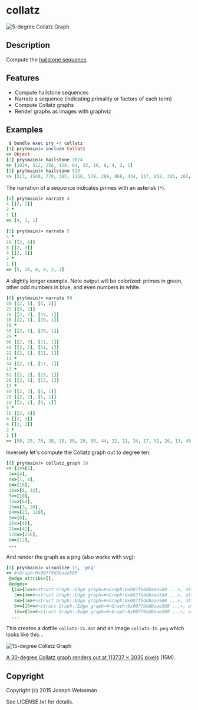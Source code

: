 # collatz

   ![5-degree Collatz Graph](https://raw.github.com/jweissman/collatz/master/img/collatz-5.png)

## Description

Compute the [hailstone sequence](https://en.wikipedia.org/wiki/Collatz_conjecture).

## Features
 
  - Compute hailstone sequences
  - Narrate a sequence (indicating primality or factors of each term)
  - Compute Collatz graphs
  - Render graphs as images with graphviz

## Examples

   ```ruby
   $ bundle exec pry -r collatz  
   [1] pry(main)> include Collatz
   => Object
   [2] pry(main)> hailstone 1024
   => [1024, 512, 256, 128, 64, 32, 16, 8, 4, 2, 1]
   [3] pry(main)> hailstone 513
   => [513, 1540, 770, 385, 1156, 578, 289, 868, 434, 217, 652, 326, 163, 490, 245, 736, 368, 184, 92, 46, 23, 70, 35, 106, 53, 160, 80, 40, 20, 10, 5, 16, 8, 4, 2, 1]
  ```

   The narration of a sequence indicates primes with an asterisk (`*`).

   ```ruby
   [4] pry(main)> narrate 4
   4 [[2, 2]]
   2 *
   1 []
   => [4, 2, 1]

   [5] pry(main)> narrate 5
   5 *
   16 [[2, 4]]
   8 [[2, 3]]
   4 [[2, 2]]
   2 *
   1 []
   => [5, 16, 8, 4, 2, 1]
   ```

   A slightly longer example. Note output will be colorized: primes in green, other odd numbers in blue, and even numbers in white. 

   ```ruby
   [6] pry(main)> narrate 50
   50 [[2, 1], [5, 2]]
   25 [[5, 2]]
   76 [[2, 2], [19, 1]]
   38 [[2, 1], [19, 1]]
   19 *
   58 [[2, 1], [29, 1]]
   29 *
   88 [[2, 3], [11, 1]]
   44 [[2, 2], [11, 1]]
   22 [[2, 1], [11, 1]]
   11 *
   34 [[2, 1], [17, 1]]
   17 *
   52 [[2, 2], [13, 1]]
   26 [[2, 1], [13, 1]]
   13 *
   40 [[2, 3], [5, 1]]
   20 [[2, 2], [5, 1]]
   10 [[2, 1], [5, 1]]
   5 *
   16 [[2, 4]]
   8 [[2, 3]]
   4 [[2, 2]]
   2 *
   1 []
   => [50, 25, 76, 38, 19, 58, 29, 88, 44, 22, 11, 34, 17, 52, 26, 13, 40, 20, 10, 5, 16, 8, 4, 2, 1]
   ```

   Inversely let's compute the Collatz graph out to degree ten:

   ```ruby
   [6] pry(main)> collatz_graph 10
   => {1=>[2],
    2=>[4],
    4=>[1, 8],
    8=>[16],
    16=>[5, 32],
    5=>[10],
    32=>[64],
    10=>[3, 20],
    64=>[21, 128],
    3=>[6],
    20=>[40],
    21=>[42],
    128=>[256],
    6=>[12],
    ...
   ```

   And render the graph as a png (also works with svg):
   
   ```ruby
   [8] pry(main)> visualize 15, 'png'
   => #<Graph:0x007f9ddbaae580
    @edge_attribs=[],
    @edges=
     {1=>{2=>#<struct Graph::Edge graph=#<Graph:0x007f9ddbaae580 ...>, attributes=[]>},
      2=>{4=>#<struct Graph::Edge graph=#<Graph:0x007f9ddbaae580 ...>, attributes=[]>},
      4=>{1=>#<struct Graph::Edge graph=#<Graph:0x007f9ddbaae580 ...>, attributes=[]>, 8=>#<struct Graph::Edge graph=#<Graph:0x007f9ddbaae580 ...>, attributes=[]>},
      8=>{16=>#<struct Graph::Edge graph=#<Graph:0x007f9ddbaae580 ...>, attributes=[]>},
      16=>{5=>#<struct Graph::Edge graph=#<Graph:0x007f9ddbaae580 ...>, attributes=[]>, 32=>#<struct Graph::Edge graph=#<Graph:0x007f9ddbaae580 ...>, attributes=[]>},
     ...
   ```

   This creates a dotfile `collatz-15.dot` and an image `collatz-15.png` which looks like this...

   ![15-degree Collatz Graph](https://raw.github.com/jweissman/collatz/master/img/collatz-15.png)

   [A 30-degree Collatz graph renders out at 113737 × 3035 pixels](https://raw.github.com/jweissman/collatz/raw/master/img/collatz-30.png) (15M).

## Copyright

Copyright (c) 2015 Joseph Weissman

See LICENSE.txt for details.
